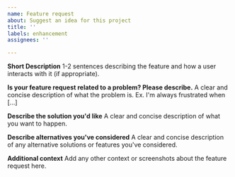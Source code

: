 ```yaml
---
name: Feature request
about: Suggest an idea for this project
title: ''
labels: enhancement
assignees: ''

---
```


**Short Description** 
1-2 sentences describing the feature and how a user interacts with it (if appropriate).

**Is your feature request related to a problem? Please describe.**
A clear and concise description of what the problem is. Ex. I'm always frustrated when [...]

**Describe the solution you'd like**
A clear and concise description of what you want to happen.

**Describe alternatives you've considered**
A clear and concise description of any alternative solutions or features you've considered.

**Additional context**
Add any other context or screenshots about the feature request here.
